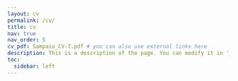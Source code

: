 ```yaml
---
layout: cv
permalink: /cv/
title: cv
nav: true
nav_order: 5
cv_pdf: Sampaio_CV-7.pdf # you can also use external links here
description: This is a description of the page. You can modify it in '_pages/cv.md'. You can also change or remove the top pdf download button.
toc:
  sidebar: left
---
```

